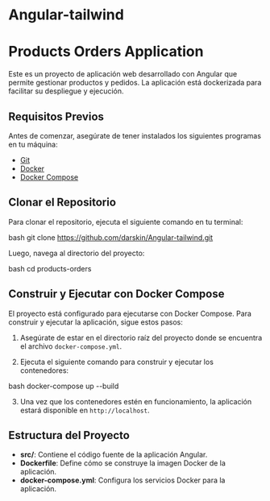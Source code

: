 # Angular-tailwind

# Products Orders Application

Este es un proyecto de aplicación web desarrollado con Angular que permite gestionar productos y pedidos. La aplicación está dockerizada para facilitar su despliegue y ejecución.

## Requisitos Previos

Antes de comenzar, asegúrate de tener instalados los siguientes programas en tu máquina:

- [Git](https://git-scm.com/)
- [Docker](https://www.docker.com/get-started)
- [Docker Compose](https://docs.docker.com/compose/install/)

## Clonar el Repositorio

Para clonar el repositorio, ejecuta el siguiente comando en tu terminal:

bash git clone https://github.com/darskin/Angular-tailwind.git


Luego, navega al directorio del proyecto:

bash cd products-orders


## Construir y Ejecutar con Docker Compose

El proyecto está configurado para ejecutarse con Docker Compose. Para construir y ejecutar la aplicación, sigue estos pasos:

1. Asegúrate de estar en el directorio raíz del proyecto donde se encuentra el archivo `docker-compose.yml`.

2. Ejecuta el siguiente comando para construir y ejecutar los contenedores:

bash docker-compose up --build


3. Una vez que los contenedores estén en funcionamiento, la aplicación estará disponible en `http://localhost`.

## Estructura del Proyecto

- **src/**: Contiene el código fuente de la aplicación Angular.
- **Dockerfile**: Define cómo se construye la imagen Docker de la aplicación.
- **docker-compose.yml**: Configura los servicios Docker para la aplicación.

